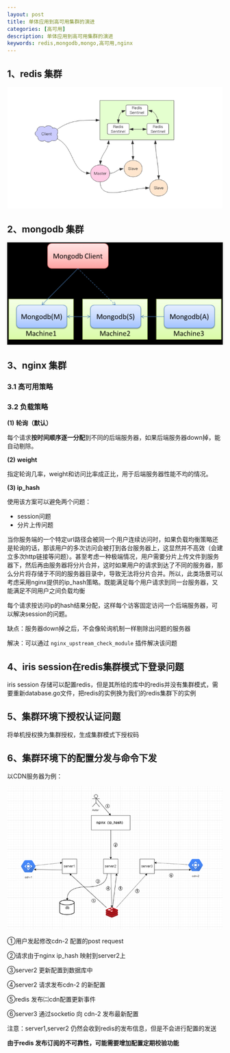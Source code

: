 ```yaml
---
layout: post
title: 单体应用到高可用集群的演进
categories: [高可用]
description: 单体应用到高可用集群的演进
keywords: redis,mongodb,mongo,高可用,nginx
---
```


## 1、redis 集群

![image.png](https://raw.githubusercontent.com/Taoey/Taoey.github.io/master/_posts/greatArticle/2021-02-24-单体应用到高可用集群的演进.assets/1595224812819-af458051-28cc-41f9-a8b0-54aadad0ed39.png)

## 2、mongodb 集群

![image.png](https://raw.githubusercontent.com/Taoey/Taoey.github.io/master/_posts/greatArticle/2021-02-24-单体应用到高可用集群的演进.assets/1595223913758-9de6fe1b-0d2b-4450-966e-313e1c8bc044.png)

## 3、nginx 集群

###  3.1 高可用策略



### 3.2 负载策略



**(1)** **轮询（默认）**

每个请求**按时间顺序逐一分配**到不同的后端服务器，如果后端服务器down掉，能自动剔除。

**(2)** **weight**

指定轮询几率，weight和访问比率成正比，用于后端服务器性能不均的情况。

**(3) ip_hash**

使用该方案可以避免两个问题：

- session问题
- 分片上传问题

当你服务端的一个特定url路径会被同一个用户连续访问时，如果负载均衡策略还是轮询的话，那该用户的多次访问会被打到各台服务器上，这显然并不高效（会建立多次http链接等问题）。甚至考虑一种极端情况，用户需要分片上传文件到服务器下，然后再由服务器将分片合并，这时如果用户的请求到达了不同的服务器，那么分片将存储于不同的服务器目录中，导致无法将分片合并。所以，此类场景可以考虑采用nginx提供的ip_hash策略。既能满足每个用户请求到同一台服务器，又能满足不同用户之间负载均衡

每个请求按访问ip的hash结果分配，这样每个访客固定访问一个后端服务器，可以解决session的问题。

缺点：服务器down掉之后，不会像轮询机制一样剔除出问题的服务器

解决：可以通过 `nginx_upstream_check_module` 插件解决该问题

## 4、iris session在redis集群模式下登录问题

iris session 存储可以配置redis，但是其所给的库中的redis并没有集群模式，需要重新database.go文件，把redis的实例换为我们的redis集群下的实例

## 5、集群环境下授权认证问题

将单机授权换为集群授权，生成集群模式下授权码



## 6、集群环境下的配置分发与命令下发

以CDN服务器为例：

![image-20210224140413563](https://raw.githubusercontent.com/Taoey/Taoey.github.io/master/_posts/greatArticle/2021-02-24-单体应用到高可用集群的演进.assets/image-20210224140413563.png)



①用户发起修改cdn-2 配置的post request

②请求由于nginx ip_hash 映射到server2上

③server2 更新配置到数据库中

④server2 请求发布cdn-2 的新配置

⑤redis 发布㈡cdn配置更新事件

⑥server3 通过socketio 向 cdn-2 发布最新配置

注意：server1,server2 仍然会收到redis的发布信息，但是不会进行配置的发送

**由于redis 发布订阅的不可靠性，可能需要增加配置定期校验功能**



